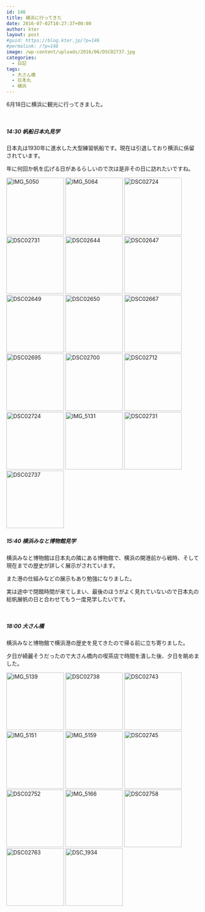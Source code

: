 ```yaml
---
id: 146
title: 横浜に行ってきた
date: 2016-07-02T10:27:37+00:00
author: kter
layout: post
#guid: https://blog.kter.jp/?p=146
#permalink: /?p=146
image: /wp-content/uploads/2016/06/DSC02737.jpg
categories:
  - 日記
tags:
  - 大さん橋
  - 日本丸
  - 横浜
---
```

6月18日に横浜に観光に行ってきました。

&nbsp;

##### 14:30 帆船日本丸見学

日本丸は1930年に進水した大型練習帆船です。現在は引退しており横浜に係留されています。

年に何回か帆を広げる日があるらしいので次は是非その日に訪れたいですね。

[<img class="alignnone size-thumbnail wp-image-150" src="https://blog.kter.jp/wp-content/uploads/2016/06/IMG_5050-150x150.jpg" alt="IMG_5050" width="150" height="150" />](https://blog.kter.jp/wp-content/uploads/2016/06/IMG_5050.jpg) [<img class="alignnone size-thumbnail wp-image-153" src="https://blog.kter.jp/wp-content/uploads/2016/06/IMG_5064-150x150.jpg" alt="IMG_5064" width="150" height="150" />](https://blog.kter.jp/wp-content/uploads/2016/06/IMG_5064.jpg) [<img class="alignnone size-thumbnail wp-image-158" src="https://blog.kter.jp/wp-content/uploads/2016/06/DSC02724-150x150.jpg" alt="DSC02724" width="150" height="150" />](https://blog.kter.jp/wp-content/uploads/2016/06/DSC02724.jpg) [<img class="alignnone size-thumbnail wp-image-160" src="https://blog.kter.jp/wp-content/uploads/2016/06/DSC02731-150x150.jpg" alt="DSC02731" width="150" height="150" />](https://blog.kter.jp/wp-content/uploads/2016/06/DSC02731.jpg) [<img class="alignnone size-thumbnail wp-image-165" src="https://blog.kter.jp/wp-content/uploads/2016/06/DSC02644-150x150.jpg" alt="DSC02644" width="150" height="150" />](https://blog.kter.jp/wp-content/uploads/2016/06/DSC02644.jpg) [<img class="alignnone size-thumbnail wp-image-176" src="https://blog.kter.jp/wp-content/uploads/2016/06/DSC02647-150x150.jpg" alt="DSC02647" width="150" height="150" />](https://blog.kter.jp/wp-content/uploads/2016/06/DSC02647.jpg) [<img class="alignnone size-thumbnail wp-image-177" src="https://blog.kter.jp/wp-content/uploads/2016/06/DSC02649-150x150.jpg" alt="DSC02649" width="150" height="150" />](https://blog.kter.jp/wp-content/uploads/2016/06/DSC02649.jpg) [<img class="alignnone size-thumbnail wp-image-178" src="https://blog.kter.jp/wp-content/uploads/2016/06/DSC02650-150x150.jpg" alt="DSC02650" width="150" height="150" />](https://blog.kter.jp/wp-content/uploads/2016/06/DSC02650.jpg) [<img class="alignnone size-thumbnail wp-image-179" src="https://blog.kter.jp/wp-content/uploads/2016/06/DSC02667-150x150.jpg" alt="DSC02667" width="150" height="150" />](https://blog.kter.jp/wp-content/uploads/2016/06/DSC02667.jpg) [<img class="alignnone size-thumbnail wp-image-180" src="https://blog.kter.jp/wp-content/uploads/2016/06/DSC02695-150x150.jpg" alt="DSC02695" width="150" height="150" />](https://blog.kter.jp/wp-content/uploads/2016/06/DSC02695.jpg) [<img class="alignnone size-thumbnail wp-image-181" src="https://blog.kter.jp/wp-content/uploads/2016/06/DSC02700-150x150.jpg" alt="DSC02700" width="150" height="150" />](https://blog.kter.jp/wp-content/uploads/2016/06/DSC02700.jpg) [<img class="alignnone size-thumbnail wp-image-182" src="https://blog.kter.jp/wp-content/uploads/2016/06/DSC02712-150x150.jpg" alt="DSC02712" width="150" height="150" />](https://blog.kter.jp/wp-content/uploads/2016/06/DSC02712.jpg) [<img class="alignnone size-thumbnail wp-image-183" src="https://blog.kter.jp/wp-content/uploads/2016/06/DSC027241-150x150.jpg" alt="DSC02724" width="150" height="150" />](https://blog.kter.jp/wp-content/uploads/2016/06/DSC027241.jpg) [<img class="alignnone size-thumbnail wp-image-184" src="https://blog.kter.jp/wp-content/uploads/2016/06/IMG_5131-150x150.jpg" alt="IMG_5131" width="150" height="150" />](https://blog.kter.jp/wp-content/uploads/2016/06/IMG_5131.jpg) [<img class="alignnone size-thumbnail wp-image-185" src="https://blog.kter.jp/wp-content/uploads/2016/06/DSC027311-150x150.jpg" alt="DSC02731" width="150" height="150" />](https://blog.kter.jp/wp-content/uploads/2016/06/DSC027311.jpg) [<img class="alignnone size-thumbnail wp-image-186" src="https://blog.kter.jp/wp-content/uploads/2016/06/DSC027371-150x150.jpg" alt="DSC02737" width="150" height="150" />](https://blog.kter.jp/wp-content/uploads/2016/06/DSC027371.jpg)

##### 

##### 15:40 横浜みなと博物館見学

横浜みなと博物館は日本丸の隣にある博物館で、横浜の開港前から戦時、そして現在までの歴史が詳しく展示がされています。

また港の仕組みなどの展示もあり勉強になりました。

実は途中で閉館時間が来てしまい、最後のほうがよく見れていないので日本丸の総帆展帆の日と合わせてもう一度見学したいです。

&nbsp;

##### 18:00 大さん橋

横浜みなと博物館で横浜港の歴史を見てきたので帰る前に立ち寄りました。

夕日が綺麗そうだったので大さん橋内の喫茶店で時間を潰した後、夕日を眺めました。

[<img class="alignnone size-thumbnail wp-image-187" src="https://blog.kter.jp/wp-content/uploads/2016/06/IMG_5139-150x150.jpg" alt="IMG_5139" width="150" height="150" />](https://blog.kter.jp/wp-content/uploads/2016/06/IMG_5139.jpg) [<img class="alignnone size-thumbnail wp-image-188" src="https://blog.kter.jp/wp-content/uploads/2016/06/DSC02738-150x150.jpg" alt="DSC02738" width="150" height="150" />](https://blog.kter.jp/wp-content/uploads/2016/06/DSC02738.jpg) [<img class="alignnone size-thumbnail wp-image-189" src="https://blog.kter.jp/wp-content/uploads/2016/06/DSC02743-150x150.jpg" alt="DSC02743" width="150" height="150" />](https://blog.kter.jp/wp-content/uploads/2016/06/DSC02743.jpg) [<img class="alignnone size-thumbnail wp-image-190" src="https://blog.kter.jp/wp-content/uploads/2016/06/IMG_5151-150x150.jpg" alt="IMG_5151" width="150" height="150" />](https://blog.kter.jp/wp-content/uploads/2016/06/IMG_5151.jpg) [<img class="alignnone size-thumbnail wp-image-191" src="https://blog.kter.jp/wp-content/uploads/2016/06/IMG_5159-150x150.jpg" alt="IMG_5159" width="150" height="150" />](https://blog.kter.jp/wp-content/uploads/2016/06/IMG_5159.jpg) [<img class="alignnone size-thumbnail wp-image-192" src="https://blog.kter.jp/wp-content/uploads/2016/06/DSC02745-150x150.jpg" alt="DSC02745" width="150" height="150" />](https://blog.kter.jp/wp-content/uploads/2016/06/DSC02745.jpg) [<img class="alignnone size-thumbnail wp-image-193" src="https://blog.kter.jp/wp-content/uploads/2016/06/DSC02752-150x150.jpg" alt="DSC02752" width="150" height="150" />](https://blog.kter.jp/wp-content/uploads/2016/06/DSC02752.jpg) [<img class="alignnone size-thumbnail wp-image-194" src="https://blog.kter.jp/wp-content/uploads/2016/06/IMG_5166-150x150.jpg" alt="IMG_5166" width="150" height="150" />](https://blog.kter.jp/wp-content/uploads/2016/06/IMG_5166.jpg) [<img class="alignnone size-thumbnail wp-image-195" src="https://blog.kter.jp/wp-content/uploads/2016/06/DSC02758-150x150.jpg" alt="DSC02758" width="150" height="150" />](https://blog.kter.jp/wp-content/uploads/2016/06/DSC02758.jpg) [<img class="alignnone size-thumbnail wp-image-196" src="https://blog.kter.jp/wp-content/uploads/2016/06/DSC02763-150x150.jpg" alt="DSC02763" width="150" height="150" />](https://blog.kter.jp/wp-content/uploads/2016/06/DSC02763.jpg) [<img class="alignnone size-thumbnail wp-image-197" src="https://blog.kter.jp/wp-content/uploads/2016/06/DSC_1934-150x150.jpg" alt="DSC_1934" width="150" height="150" />](https://blog.kter.jp/wp-content/uploads/2016/06/DSC_1934.jpg)